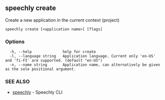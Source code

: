 ## speechly create

Create a new application in the current context (project)

```
speechly create [<application name>] [flags]
```

### Options

```
  -h, --help              help for create
  -l, --language string   Application language. Current only 'en-US' and 'fi-FI' are supported. (default "en-US")
  -n, --name string       Application name, can alternatively be given as the sole positional argument.
```

### SEE ALSO

* [speechly](speechly.md)	 - Speechly CLI

